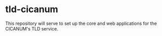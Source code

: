 # tld-cicanum
This repository will serve to set up the core and web applications for the CICANUM's TLD service.
